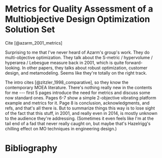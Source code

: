 # Metrics for Quality Assessment of a Multiobjective Design Optimization Solution Set

Cite [@azarm_2001_metrics]

Surprising to me that I've never heard of Azarm's group's work.
    They do multi-objective optimization.
    They talk about the S-metric / hypervolume / hyperarea / Lebesgue measure back in 2001, which is quite forward-looking.
    In other papers, they talks about robust optimization, customer design, and metamodeling.
    Seems like they're totally on the right track.

The intro cites [@zitzler_1998_comparative], so they know the contemporary MOEA literature.
    There's nothing really new in the contents for me --- first 5 pages introduce the need for metrics and discuss some now standard ones.
    Pages 6-7 show a simple 2-objective vibrating platform example and metrics for it.
    Page 8 is conclusion, acknowledgments, and refs, and that's all there is.
    But to summarize things this way is to lose sight of the fact that this stuff, in 2001, and really even in 2014, is mostly unknown to the audience they're addressing.
    (Sometimes it even feels like I'm at the tail end of a fad that never really caught on, but maybe that's Hazelrigg's chilling effect on MO techniques in engineering design.)

# Bibliography

<!--
vim:ts=4:sw=4:expandtab:wrap lbr
-->
